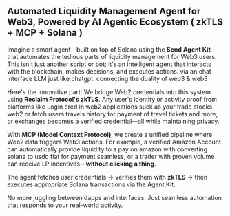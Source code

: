 ## **Automated Liquidity Management Agent for Web3, Powered by AI Agentic Ecosystem ( zkTLS + MCP + Solana )**

Imagine a smart agent—built on top of Solana using the **Send Agent Kit**—that automates the tedious parts of liquidity management for Web3 users. This isn't just another script or bot; it's an intelligent agent that interacts with the blockchain, makes decisions, and executes actions. via an chat interface LLM just like chatgpt. connecting the duality of web3 & web3 

Here's the innovative part: We bridge Web2 credentials into this system using **Reclaim Protocol's zkTLS**. Any user's identity or activity proof from platforms like Login cred in web2 applications suck as your trade stocks web2 or fetch users travels history for payment of travel tickets and more, or exchanges becomes a verified credential—all while maintaining privacy.

With **MCP (Model Context Protocol)**, we create a unified pipeline where Web2 data triggers Web3 actions. For example, a verified Amazon Account can automatically provide liquidity to a pay on amazon with converting solana to usdc fiat for payment seamless, or a trader with proven volume can receive LP incentives—**without clicking a thing**.

The agent fetches user credentials → verifies them with **zkTLS** → then executes appropriate Solana transactions via the Agent Kit.

No more juggling between dapps and interfaces. Just seamless automation that responds to your real-world activity.
